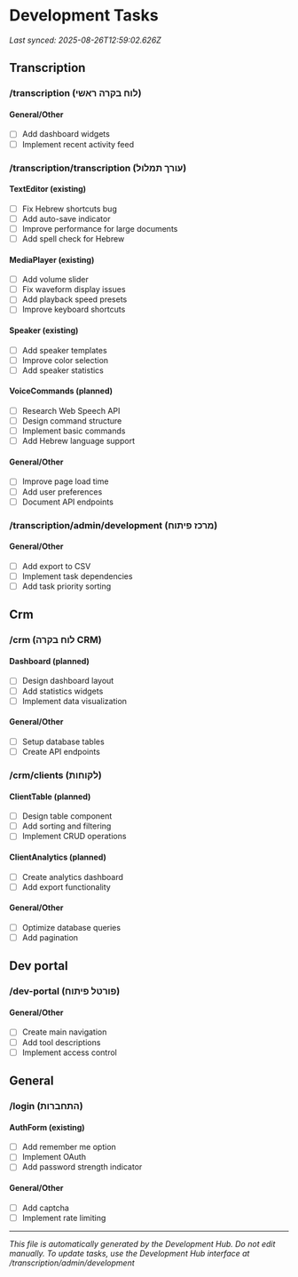 # Development Tasks

_Last synced: 2025-08-26T12:59:02.626Z_

## Transcription

### /transcription (לוח בקרה ראשי)

#### General/Other
- [ ] Add dashboard widgets
- [ ] Implement recent activity feed

### /transcription/transcription (עורך תמלול)

#### TextEditor (existing)
- [ ] Fix Hebrew shortcuts bug
- [ ] Add auto-save indicator
- [ ] Improve performance for large documents
- [ ] Add spell check for Hebrew

#### MediaPlayer (existing)
- [ ] Add volume slider
- [ ] Fix waveform display issues
- [ ] Add playback speed presets
- [ ] Improve keyboard shortcuts

#### Speaker (existing)
- [ ] Add speaker templates
- [ ] Improve color selection
- [ ] Add speaker statistics

#### VoiceCommands (planned)
- [ ] Research Web Speech API
- [ ] Design command structure
- [ ] Implement basic commands
- [ ] Add Hebrew language support

#### General/Other
- [ ] Improve page load time
- [ ] Add user preferences
- [ ] Document API endpoints

### /transcription/admin/development (מרכז פיתוח)

#### General/Other
- [ ] Add export to CSV
- [ ] Implement task dependencies
- [ ] Add task priority sorting

## Crm

### /crm (לוח בקרה CRM)

#### Dashboard (planned)
- [ ] Design dashboard layout
- [ ] Add statistics widgets
- [ ] Implement data visualization

#### General/Other
- [ ] Setup database tables
- [ ] Create API endpoints

### /crm/clients (לקוחות)

#### ClientTable (planned)
- [ ] Design table component
- [ ] Add sorting and filtering
- [ ] Implement CRUD operations

#### ClientAnalytics (planned)
- [ ] Create analytics dashboard
- [ ] Add export functionality

#### General/Other
- [ ] Optimize database queries
- [ ] Add pagination

## Dev portal

### /dev-portal (פורטל פיתוח)

#### General/Other
- [ ] Create main navigation
- [ ] Add tool descriptions
- [ ] Implement access control

## General

### /login (התחברות)

#### AuthForm (existing)
- [ ] Add remember me option
- [ ] Implement OAuth
- [ ] Add password strength indicator

#### General/Other
- [ ] Add captcha
- [ ] Implement rate limiting

---

_This file is automatically generated by the Development Hub. Do not edit manually._
_To update tasks, use the Development Hub interface at /transcription/admin/development_
